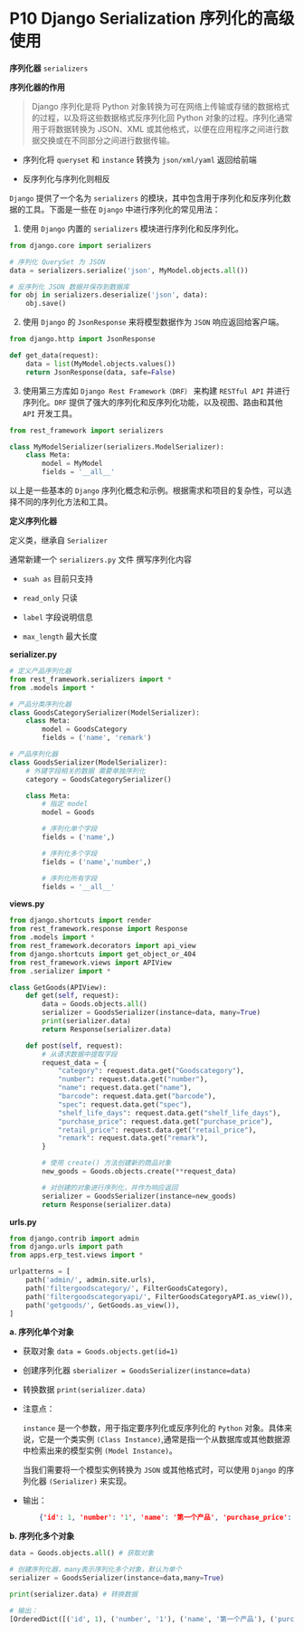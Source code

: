 # P10 Django Serialization 序列化的高级使用
  


**序列化器** `serializers`

**序列化器的作用**  
> Django 序列化是将 Python 对象转换为可在网络上传输或存储的数据格式的过程，以及将这些数据格式反序列化回 Python 对象的过程。序列化通常用于将数据转换为 JSON、XML 或其他格式，以便在应用程序之间进行数据交换或在不同部分之间进行数据传输。
  
- 序列化将 `queryset` 和 `instance` 转换为 `json/xml/yaml` 返回给前端  

- 反序列化与序列化则相反  


`Django` 提供了一个名为 `serializers` 的模块，其中包含用于序列化和反序列化数据的工具。下面是一些在 `Django` 中进行序列化的常见用法：

1. 使用 `Django` 内置的 `serializers` 模块进行序列化和反序列化。
  
```python
from django.core import serializers

# 序列化 QuerySet 为 JSON
data = serializers.serialize('json', MyModel.objects.all())

# 反序列化 JSON 数据并保存到数据库
for obj in serializers.deserialize('json', data):
    obj.save()  
```  

2. 使用 `Django` 的 `JsonResponse` 来将模型数据作为 `JSON` 响应返回给客户端。  
  
```python
from django.http import JsonResponse

def get_data(request):
    data = list(MyModel.objects.values())
    return JsonResponse(data, safe=False)  
```  

3. 使用第三方库如 `Django Rest Framework（DRF）` 来构建 `RESTful API` 并进行序列化。`DRF` 提供了强大的序列化和反序列化功能，以及视图、路由和其他 `API` 开发工具。  

```python
from rest_framework import serializers

class MyModelSerializer(serializers.ModelSerializer):
    class Meta:
        model = MyModel
        fields = '__all__'
```  

以上是一些基本的 `Django` 序列化概念和示例。根据需求和项目的复杂性，可以选择不同的序列化方法和工具。
  

**定义序列化器**

定义类，继承自 `Serializer`

通常新建一个 `serializers.py` 文件 撰写序列化内容

- `suah as`   目前只支持

- `read_only` 只读

- `label`     字段说明信息

- `max_length` 最大长度  

**serializer.py**

```python
# 定义产品序列化器
from rest_framework.serializers import *
from .models import *

# 产品分类序列化器
class GoodsCategorySerializer(ModelSerializer):
    class Meta:
        model = GoodsCategory
        fields = ('name', 'remark')

# 产品序列化器
class GoodsSerializer(ModelSerializer):
    # 外键字段相关的数据 需要单独序列化
    category = GoodsCategorySerializer()

    class Meta:
        # 指定 model
        model = Goods

        # 序列化单个字段
        fields = ('name',)

        # 序列化多个字段
        fields = ('name','number',)

        # 序列化所有字段
        fields = '__all__'

```  

**views.py**

```python
from django.shortcuts import render
from rest_framework.response import Response
from .models import *
from rest_framework.decorators import api_view
from django.shortcuts import get_object_or_404
from rest_framework.views import APIView
from .serializer import *

class GetGoods(APIView):
    def get(self, request):
        data = Goods.objects.all()
        serializer = GoodsSerializer(instance=data, many=True)
        print(serializer.data)
        return Response(serializer.data)

    def post(self, request):
        # 从请求数据中提取字段
        request_data = {
            "category": request.data.get("Goodscategory"),
            "number": request.data.get("number"),
            "name": request.data.get("name"),
            "barcode": request.data.get("barcode"),
            "spec": request.data.get("spec"),
            "shelf_life_days": request.data.get("shelf_life_days"),
            "purchase_price": request.data.get("purchase_price"),
            "retail_price": request.data.get("retail_price"),
            "remark": request.data.get("remark"),
        }

        # 使用 create() 方法创建新的商品对象
        new_goods = Goods.objects.create(**request_data)

        # 对创建的对象进行序列化，并作为响应返回
        serializer = GoodsSerializer(instance=new_goods)
        return Response(serializer.data)
```

**urls.py**

```python
from django.contrib import admin
from django.urls import path
from apps.erp_test.views import *

urlpatterns = [
    path('admin/', admin.site.urls),
    path('filtergoodscategory/', FilterGoodsCategory),
    path('filtergoodscategoryapi/', FilterGoodsCategoryAPI.as_view()),
    path('getgoods/', GetGoods.as_view()),
]
```

**a. 序列化单个对象**

- 获取对象  `data = Goods.objects.get(id=1)`  
- 创建序列化器 `sberializer = GoodsSerializer(instance=data)`
- 转换数据 `print(serializer.data)`
- 注意点：

    `instance` 是一个参数，用于指定要序列化或反序列化的 `Python` 对象。具体来说，它是一个类实例 `(Class Instance)`,通常是指一个从数据库或其他数据源中检索出来的模型实例 `(Model Instance)`。

    当我们需要将一个模型实例转换为 `JSON` 或其他格式时，可以使用 `Django` 的序列化器 `(Serializer)` 来实现。
- 输出：

    ```json
        {'id': 1, 'number': '1', 'name': '第一个产品', 'purchase_price': 100.0, 'retail_price': 150.0, 'remark': '测试产品'}
    ```

**b. 序列化多个对象**

  ```python
  data = Goods.objects.all() # 获取对象

  # 创建序列化器，many表示序列化多个对象，默认为单个
  serializer = GoodsSerializer(instance=data,many=True)

  print(serializer.data) # 转换数据

  # 输出：
  [OrderedDict([('id', 1), ('number', '1'), ('name', '第一个产品'), ('purchase_price', 100.0), ('retail_price', 150.0), ('remark', '测试产品')]), OrderedDict([('id', 2), ('number', '123'), ('name', '产品2'), ('purchase_price', 123.0), ('retail_price', 4123.0), ('remark', '测试产品2')])]  
  ```
